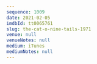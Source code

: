 ```yaml
---
sequence: 1009
date: 2021-02-05
imdbId: tt0065761
slug: the-cat-o-nine-tails-1971
venue: null
venueNotes: null
medium: iTunes
mediumNotes: null
---
```

